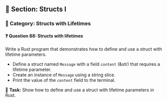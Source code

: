 ## 📘 Section: Structs I  
### 🔹 Category: Structs with Lifetimes  
#### ❓ Question 88: Structs with lifetimes

Write a Rust program that demonstrates how to define and use a struct with lifetime parameters.

- Define a struct named `Message` with a field `content` (&str) that requires a lifetime parameter.
- Create an instance of `Message` using a string slice.
- Print the value of the `content` field to the terminal.

🔧 **Task:** Show how to define and use a struct with lifetime parameters in Rust.
